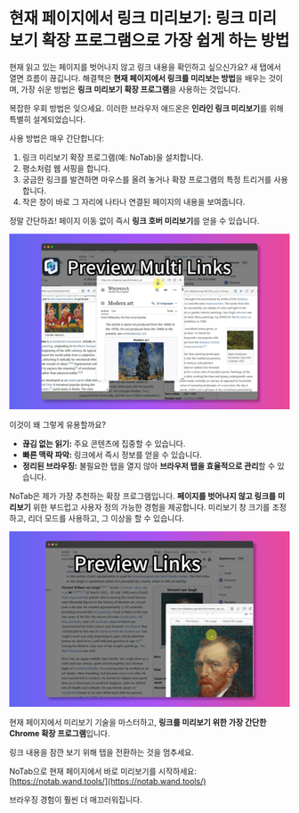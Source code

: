 # 현재 페이지에서 링크 미리보기: 링크 미리보기 확장 프로그램으로 가장 쉽게 하는 방법

현재 읽고 있는 페이지를 벗어나지 않고 링크 내용을 확인하고 싶으신가요? 새 탭에서 열면 흐름이 끊깁니다. 해결책은 **현재 페이지에서 링크를 미리보는 방법**을 배우는 것이며, 가장 쉬운 방법은 **링크 미리보기 확장 프로그램**을 사용하는 것입니다.

복잡한 우회 방법은 잊으세요. 이러한 브라우저 애드온은 **인라인 링크 미리보기**를 위해 특별히 설계되었습니다.

사용 방법은 매우 간단합니다:
1.  링크 미리보기 확장 프로그램(예: NoTab)을 설치합니다.
2.  평소처럼 웹 서핑을 합니다.
3.  궁금한 링크를 발견하면 마우스를 올려 놓거나 확장 프로그램의 특정 트리거를 사용합니다.
4.  작은 창이 바로 그 자리에 나타나 연결된 페이지의 내용을 보여줍니다.

정말 간단하죠! 페이지 이동 없이 즉시 **링크 호버 미리보기**를 얻을 수 있습니다.

![인라인 링크 미리보기 데모](../images/notab1.png)

이것이 왜 그렇게 유용할까요?
*   **끊김 없는 읽기:** 주요 콘텐츠에 집중할 수 있습니다.
*   **빠른 맥락 파악:** 링크에서 즉시 정보를 얻을 수 있습니다.
*   **정리된 브라우징:** 불필요한 탭을 열지 않아 **브라우저 탭을 효율적으로 관리**할 수 있습니다.

NoTab은 제가 가장 추천하는 확장 프로그램입니다. **페이지를 벗어나지 않고 링크를 미리보기** 위한 부드럽고 사용자 정의 가능한 경험을 제공합니다. 미리보기 창 크기를 조정하고, 리더 모드를 사용하고, 그 이상을 할 수 있습니다.

![NoTab 미리보기 사용자 정의](../images/notab2.png)

현재 페이지에서 미리보기 기술을 마스터하고, **링크를 미리보기 위한 가장 간단한 Chrome 확장 프로그램**입니다.

링크 내용을 잠깐 보기 위해 탭을 전환하는 것을 멈추세요.

NoTab으로 현재 페이지에서 바로 미리보기를 시작하세요: [https://notab.wand.tools/](https://notab.wand.tools/)

브라우징 경험이 훨씬 더 매끄러워집니다.
